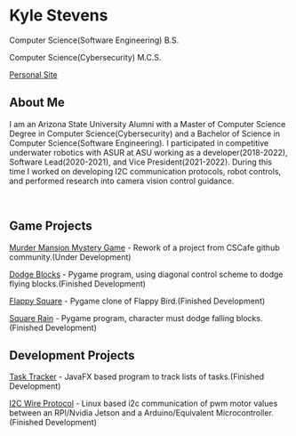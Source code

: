 # Kyle Stevens
<p>Computer Science(Software Engineering) B.S.</p>
<p>Computer Science(Cybersecurity) M.C.S.</p>
<a href="https://kyle-stevens.github.io/" target="_blank">Personal Site</a>


## About Me
<p>I am an Arizona State University Alumni with a Master of Computer Science Degree in Computer Science(Cybersecurity) and a Bachelor of Science in Computer Science(Software Engineering). 
I participated in competitive underwater robotics with ASUR at ASU working as a developer(2018-2022), Software Lead(2020-2021), and Vice President(2021-2022). During this time I worked on developing I2C communication protocols, robot controls, and performed research into camera vision control guidance.</p>
<br />

## Game Projects
<a href="https://github.com/kyle-stevens/murder-mansion" target="_blank">Murder Mansion Mystery Game</a> - Rework of a project from CSCafe github community.(Under Development)

<a href="https://github.com/kyle-stevens/dodge_blocks" target="_blank">Dodge Blocks</a> - Pygame program, using diagonal control scheme to dodge flying blocks.(Finished Development)

<a href="https://github.com/kyle-stevens/flappy_square" target="_blank">Flappy Square</a> - Pygame clone of Flappy Bird.(Finished Development)

<a href="https://github.com/kyle-stevens/SquareRain" target="_blank">Square Rain</a> - Pygame program, character must dodge falling blocks.(Finished Development)

## Development Projects
<a href="https://github.com/kyle-stevens/TaskTracker" target="_blank">Task Tracker</a> - JavaFX based program to track lists of tasks.(Finished Development)

<a href="https://github.com/kyle-stevens/ROS-ARDUINO-I2C-COMMUNICATION" target="_blank">I2C Wire Protocol</a> - Linux based i2c communication of pwm motor values between an RPI/Nvidia Jetson and a Arduino/Equivalent Microcontroller.(Finished Development)
















<!--
**kyle-stevens/kyle-stevens** is a ✨ _special_ ✨ repository because its `README.md` (this file) appears on your GitHub profile.

Here are some ideas to get you started:

- 🔭 I’m currently working on ...
- 🌱 I’m currently learning ...
- 👯 I’m looking to collaborate on ...
- 🤔 I’m looking for help with ...
- 💬 Ask me about ...
- 📫 How to reach me: ...
- 😄 Pronouns: ...
- ⚡ Fun fact: ...
-->

